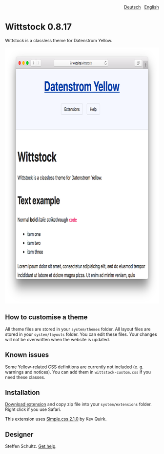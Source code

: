 <p align="right"><a href="README-de.md">Deutsch</a> &nbsp; <a href="README.md">English</a></p>

# Wittstock 0.8.17

Wittstock is a classless theme for Datenstrom Yellow.

<p align="center"><img src="wittstock-screenshot.png?raw=true" width="795" height="836" alt="Screenshot"></p>

## How to customise a theme

All theme files are stored in your `system/themes` folder. All layout files are stored in your `system/layouts` folder. You can edit these files. Your changes will not be overwritten when the website is updated.

## Known issues

Some Yellow-related CSS definitions are currently not included (e. g. warnings and notices). You can add them in `wittstock-custom.css` if you need these classes. 

## Installation

[Download extension](https://github.com/datenstrom/yellow-extensions/raw/master/zip/wittstock.zip) and copy zip file into your `system/extensions` folder. Right click if you use Safari.

This extension uses [Simple.css 2.1.0](https://github.com/kevquirk/simple.css) by Kev Quirk. 

## Designer

Steffen Schultz. [Get help](https://github.com/schulle4u/yellow-extensions-schulle4u/issues).

